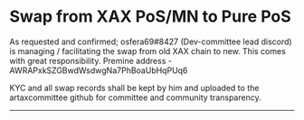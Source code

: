 Swap from XAX PoS/MN to Pure PoS
====================

As requested and confirmed; osfera69#8427 (Dev-committee lead discord) is managing / facilitating the swap from old XAX chain to new. This comes with great responsibility.
Premine address - AWRAPxkSZGBwdWsdwgNa7PhBoaUbHqPUq6

KYC and all swap records shall be kept by him and uploaded to the artaxcommittee github for committee and community transparency.


---------------------


